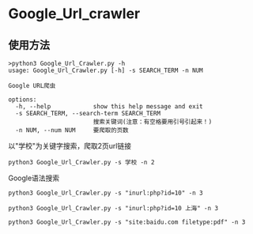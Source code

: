 # Google_Url_crawler

## 使用方法

```
>python3 Google_Url_Crawler.py -h
usage: Google_Url_Crawler.py [-h] -s SEARCH_TERM -n NUM

Google URL爬虫

options:
  -h, --help            show this help message and exit
  -s SEARCH_TERM, --search-term SEARCH_TERM
                        搜索关键词(注意：有空格要用引号引起来！)
  -n NUM, --num NUM     要爬取的页数
```

以"学校"为关键字搜索，爬取2页url链接

```
python3 Google_Url_Crawler.py -s 学校 -n 2
```

Google语法搜索

```
python3 Google_Url_Crawler.py -s "inurl:php?id=10" -n 3
```

```
python3 Google_Url_Crawler.py -s "inurl:php?id=10 上海" -n 3
```

```
python3 Google_Url_Crawler.py -s "site:baidu.com filetype:pdf" -n 3
```




